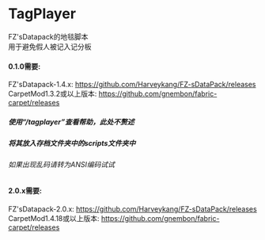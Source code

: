 # TagPlayer
FZ'sDatapack的地毯脚本  
用于避免假人被记入记分板  
#### 0.1.0需要:  
FZ'sDatapack-1.4.x: https://github.com/Harveykang/FZ-sDataPack/releases  
CarpetMod1.3.2或以上版本: https://github.com/gnembon/fabric-carpet/releases  
##### 使用“/tagplayer”查看帮助，此处不赘述
##### 将其放入存档文件夹中的scripts文件夹中
###### 如果出现乱码请转为ANSI编码试试
#### 2.0.x需要:  
FZ'sDatapack-2.0.x: https://github.com/Harveykang/FZ-sDataPack/releases  
CarpetMod1.4.18或以上版本: https://github.com/gnembon/fabric-carpet/releases  
